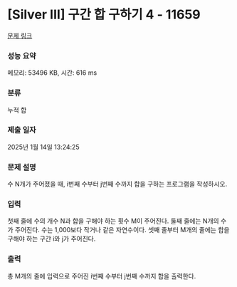 # [Silver III] 구간 합 구하기 4 - 11659 

[문제 링크](https://www.acmicpc.net/problem/11659) 

### 성능 요약

메모리: 53496 KB, 시간: 616 ms

### 분류

누적 합

### 제출 일자

2025년 1월 14일 13:24:25

### 문제 설명

<p style="user-select: auto !important;">수 N개가 주어졌을 때, i번째 수부터 j번째 수까지 합을 구하는 프로그램을 작성하시오.</p>

### 입력 

 <p style="user-select: auto !important;">첫째 줄에 수의 개수 N과 합을 구해야 하는 횟수 M이 주어진다. 둘째 줄에는 N개의 수가 주어진다. 수는 1,000보다 작거나 같은 자연수이다. 셋째 줄부터 M개의 줄에는 합을 구해야 하는 구간 i와 j가 주어진다.</p>

### 출력 

 <p style="user-select: auto !important;">총 M개의 줄에 입력으로 주어진 i번째 수부터 j번째 수까지 합을 출력한다.</p>

